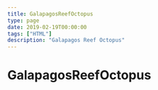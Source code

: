 ```yaml
---
title: GalapagosReefOctopus
type: page
date: 2019-02-19T00:00:00
tags: ["HTML"]
description: "Galapagos Reef Octopus"
---
```


# GalapagosReefOctopus
